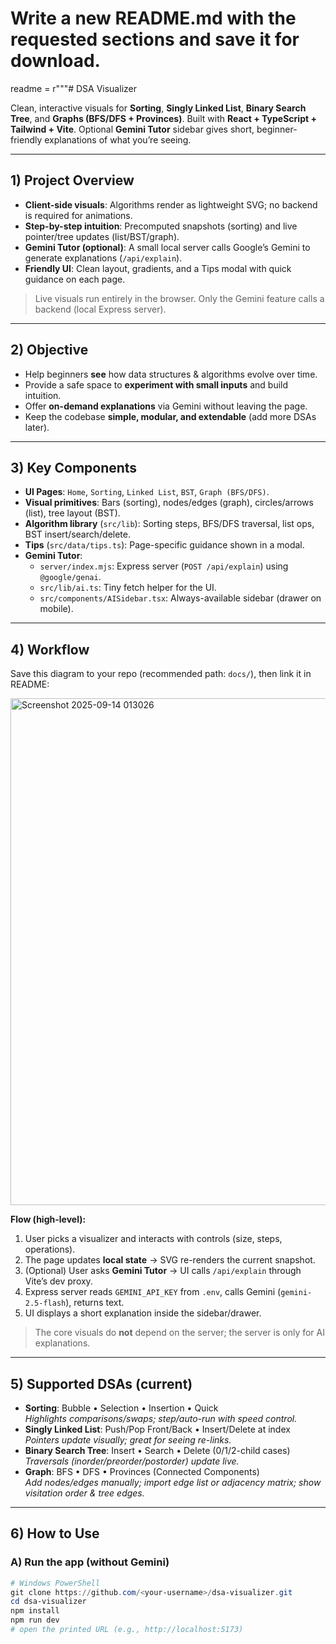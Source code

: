 # Write a new README.md with the requested sections and save it for download.
readme = r"""# DSA Visualizer

Clean, interactive visuals for **Sorting**, **Singly Linked List**, **Binary Search Tree**, and **Graphs (BFS/DFS + Provinces)**. Built with **React + TypeScript + Tailwind + Vite**. Optional **Gemini Tutor** sidebar gives short, beginner-friendly explanations of what you’re seeing.

---

## 1) Project Overview
- **Client-side visuals**: Algorithms render as lightweight SVG; no backend is required for animations.
- **Step-by-step intuition**: Precomputed snapshots (sorting) and live pointer/tree updates (list/BST/graph).
- **Gemini Tutor (optional)**: A small local server calls Google’s Gemini to generate explanations (`/api/explain`).
- **Friendly UI**: Clean layout, gradients, and a Tips modal with quick guidance on each page.

> Live visuals run entirely in the browser. Only the Gemini feature calls a backend (local Express server).

---

## 2) Objective
- Help beginners **see** how data structures & algorithms evolve over time.
- Provide a safe space to **experiment with small inputs** and build intuition.
- Offer **on-demand explanations** via Gemini without leaving the page.
- Keep the codebase **simple, modular, and extendable** (add more DSAs later).

---

## 3) Key Components
- **UI Pages**: `Home`, `Sorting`, `Linked List`, `BST`, `Graph (BFS/DFS)`.
- **Visual primitives**: Bars (sorting), nodes/edges (graph), circles/arrows (list), tree layout (BST).
- **Algorithm library** (`src/lib`): Sorting steps, BFS/DFS traversal, list ops, BST insert/search/delete.
- **Tips** (`src/data/tips.ts`): Page-specific guidance shown in a modal.
- **Gemini Tutor**:
  - `server/index.mjs`: Express server (`POST /api/explain`) using `@google/genai`.
  - `src/lib/ai.ts`: Tiny fetch helper for the UI.
  - `src/components/AISidebar.tsx`: Always-available sidebar (drawer on mobile).

---

## 4) Workflow
Save this diagram to your repo (recommended path: `docs/`), then link it in README:

<img width="1465" height="811" alt="Screenshot 2025-09-14 013026" src="https://github.com/user-attachments/assets/e7042834-20ef-457a-8d1f-c2fadc057086" />


**Flow (high-level):**
1. User picks a visualizer and interacts with controls (size, steps, operations).
2. The page updates **local state** → SVG re-renders the current snapshot.
3. (Optional) User asks **Gemini Tutor** → UI calls `/api/explain` through Vite’s dev proxy.
4. Express server reads `GEMINI_API_KEY` from `.env`, calls Gemini (`gemini-2.5-flash`), returns text.
5. UI displays a short explanation inside the sidebar/drawer.

> The core visuals do **not** depend on the server; the server is only for AI explanations.

---

## 5) Supported DSAs (current)
- **Sorting**: Bubble • Selection • Insertion • Quick  
  _Highlights comparisons/swaps; step/auto-run with speed control._
- **Singly Linked List**: Push/Pop Front/Back • Insert/Delete at index  
  _Pointers update visually; great for seeing re-links._
- **Binary Search Tree**: Insert • Search • Delete (0/1/2-child cases)  
  _Traversals (inorder/preorder/postorder) update live._
- **Graph**: BFS • DFS • Provinces (Connected Components)  
  _Add nodes/edges manually; import edge list or adjacency matrix; show visitation order & tree edges._

---

## 6) How to Use

### A) Run the app (without Gemini)
```powershell
# Windows PowerShell
git clone https://github.com/<your-username>/dsa-visualizer.git
cd dsa-visualizer
npm install
npm run dev
# open the printed URL (e.g., http://localhost:5173)
